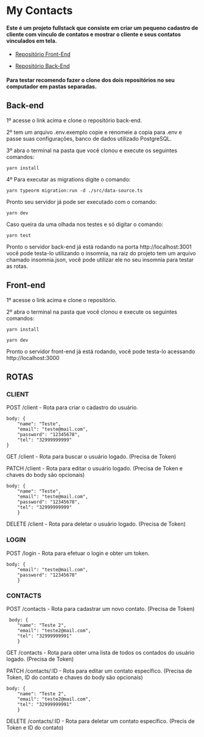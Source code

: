 # My Contacts

#### Este é um projeto fullstack que consiste em criar um pequeno cadastro de cliente com vínculo de contatos e mostrar o cliente e seus contatos vinculados em tela.

- [Repositório Front-End](https://github.com/gaspartv/MyContacts-FrontEnd)

- [Repositório Back-End](https://github.com/gaspartv/MyContacts-BackEnd)


#### Para testar recomendo fazer o clone dos dois repositórios no seu computador em pastas separadas.

 
 
## Back-end

1º acesse o link acima e clone o repositório back-end.

2º tem um arquivo .env.exemplo copie e renomeie a copia para .env e passe suas configurações, banco de dados utilizado PostgreSQL.

3º abra o terminal na pasta que você clonou e execute os seguintes comandos:

    yarn install
    
    
4º Para executar as migrations digite o comando:

    yarn typeorm migration:run -d ./src/data-source.ts
    
    
Pronto seu servidor já pode ser executado com o comando:

    yarn dev


Caso queira da uma olhada nos testes e só digitar o comando:

    yarn test



Pronto o servidor back-end já está rodando na porta http://localhost:3001 você pode testa-lo utilizando o insomnia, na raiz do projeto tem um arquivo chamado insomnia.json, você pode utilizar ele no seu insomnia para testar as rotas.


## Front-end

1º acesse o link acima e clone o repositório.

2º abra o terminal na pasta que você clonou e execute os seguintes comandos:

    yarn install
    
    yarn dev



Pronto o servidor front-end já está rodando, você pode testa-lo acessando http://localhost:3000




## ROTAS

### CLIENT

POST /client - Rota para criar o cadastro do usuário.

    body: {
        "name": "Teste",
        "email": "teste@mail.com",
        "password": "12345678",
        "tel": "32999999999"
    }


GET /client - Rota para buscar o usuário logado. (Precisa de Token)


PATCH /client - Rota para editar o usuário logado. (Precisa de Token e chaves do body são opcionais)

    body: {
        "name": "Teste",
        "email": "teste@mail.com",
        "password": "12345678",
        "tel": "32999999999"
        }


DELETE /client - Rota para deletar o usuário logado. (Precisa de Token)


### LOGIN

POST /login - Rota para efetuar o login e obter um token.

    body: {
        "email": "teste@mail.com",
        "password": "12345678"
        }
    
    
 ### CONTACTS
 
 POST /contacts - Rota para cadastrar um novo contato. (Precisa de Token)
 
     body: {
        "name": "Teste 2",
        "email": "teste2@mail.com",
        "tel": "32999999991"
        }


GET /contacts - Rota para obter uma lista de todos os contados do usuário logado. (Precisa de Token)


PATCH /contacts/:ID - Rota para editar um contato específico. (Precisa de Token, ID do contato e chaves do body são opcionais)

    body: {
        "name": "Teste 2",
        "email": "teste2@mail.com",
        "tel": "32999999991"
        }
    
    
DELETE /contacts/:ID - Rota para deletar um contato específico. (Precis de Token e ID do contato)

